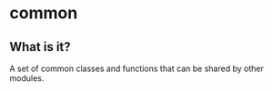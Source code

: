 # common

## What is it?

A set of common classes and functions that can be shared by other modules.
